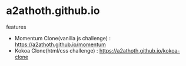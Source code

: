 # a2athoth.github.io

features

- Momentum Clone(vanilla js challenge) : https://a2athoth.github.io/momentum
- Kokoa Clone(html/css challenge) : https://a2athoth.github.io/kokoa-clone
